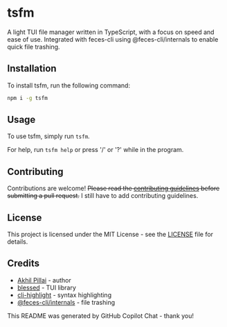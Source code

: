 # tsfm

A light TUI file manager written in TypeScript, with a focus on speed and ease of use. Integrated with feces-cli using @feces-cli/internals to enable quick file trashing.

## Installation

To install tsfm, run the following command:

```bash
npm i -g tsfm
```

## Usage

To use tsfm, simply run `tsfm`.

For help, run `tsfm help` or press '/' or '?' while in the program.

## Contributing

Contributions are welcome! ~~Please read the [contributing guidelines](CONTRIBUTING.md) before submitting a pull request.~~ I still have to add contributing guidelines.

## License

This project is licensed under the MIT License - see the [LICENSE](LICENSE) file for details.

## Credits

- [Akhil Pillai](https://github.com/akhilpil) - author
- [blessed](https://github.com/chjj/blessed) - TUI library
- [cli-highlight](https://github.com/felixfbecker/cli-highlight) - syntax highlighting
- [@feces-cli/internals](https://github.com/feces-cli/internals) - file trashing

This README was generated by GitHub Copilot Chat - thank you!
